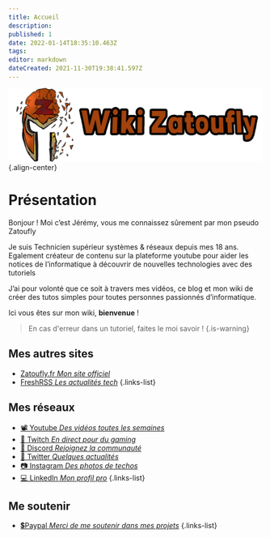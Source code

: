 ```yaml
---
title: Accueil
description: 
published: 1
date: 2022-01-14T18:35:10.463Z
tags: 
editor: markdown
dateCreated: 2021-11-30T19:38:41.597Z
---
```


![wiki-banner.png](/wiki-banner.png){.align-center}
 
# Présentation
Bonjour ! Moi c’est Jérémy, vous me connaissez sûrement par mon pseudo Zatoufly
 
Je suis Technicien supérieur systèmes & réseaux depuis mes 18 ans. Egalement créateur de contenu sur la plateforme youtube pour aider les notices de l’informatique à découvrir de nouvelles technologies avec des tutoriels
 
J’ai pour volonté que ce soit à travers mes vidéos, ce blog et mon wiki de créer des tutos simples pour toutes personnes passionnés d’informatique.
 
Ici vous êtes sur mon wiki, **bienvenue** !
 
> En cas d'erreur dans un tutoriel, faites le moi savoir !
{.is-warning}
 
 
## Mes autres sites
- [Zatoufly.fr *Mon site officiel*](https://zatoufly.fr)
- [FreshRSS *Les actualités tech*](https://news.zatoufly.fr)
{.links-list}
 
## Mes réseaux
- [📽️ Youtube *Des vidéos toutes les semaines*](https://www.youtube.com/c/Zatoufly)
- [🔴 Twitch *En direct pour du gaming*](https://twitch.tv/zatoufly)
- [👥 Discord *Rejoignez la communauté*](http://discord.zatoufly.fr)
- [🐤 Twitter *Quelques actualités*](https://twitter.com/zatoufly)
- [📷 Instagram *Des photos de techos*](https://www.instagram.com/zatoufly_)
- [💻 LinkedIn *Mon profil pro*](https://www.linkedin.com/in/taunay-jeremy)
{.links-list}
 
## Me soutenir
- [💲Paypal *Merci de me soutenir dans mes projets*](https://www.paypal.com/paypalme/zatoufly?locale.x=fr_FR)
{.links-list}